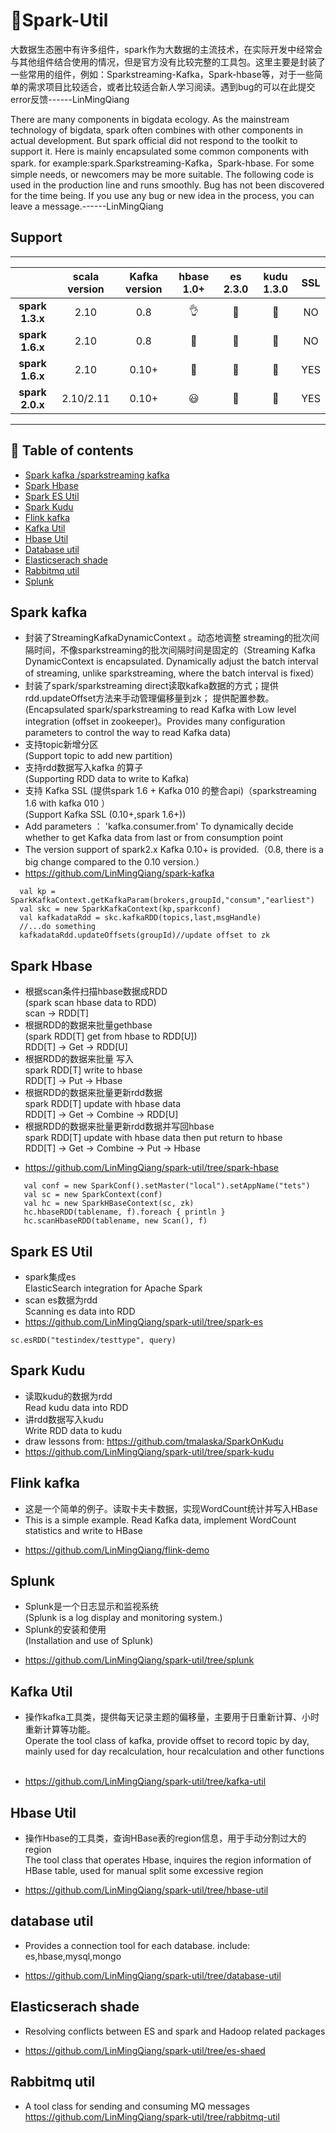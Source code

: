 # :tada:Spark-Util 

大数据生态圈中有许多组件，spark作为大数据的主流技术，在实际开发中经常会与其他组件结合使用的情况，但是官方没有比较完整的工具包。这里主要是封装了一些常用的组件，例如：Sparkstreaming-Kafka，Spark-hbase等，对于一些简单的需求项目比较适合，或者比较适合新人学习阅读。遇到bug的可以在此提交error反馈------LinMingQiang  <br>

There are many components in bigdata ecology. As the mainstream technology of bigdata, spark often combines with other components in actual development. But spark official did not respond to the toolkit to support it.
Here is mainly encapsulated some common components with spark. for example:spark.Sparkstreaming-Kafka，Spark-hbase. For some simple needs, or newcomers may be more suitable. The following code is used in the production line and runs smoothly. Bug has not been discovered for the time being. If you use any bug or new idea in the process, you can leave a message.------LinMingQiang  <br>

## Support
---
|                    | scala version      |Kafka version       | hbase 1.0+         | es   2.3.0         |kudu  1.3.0         |SSL         |
|:------------------:|:------------------:|:------------------:|:------------------:|:------------------:|:------------------:|:------------------:|
| **spark 1.3.x**    | 2.10               | 0.8               | :ok_hand: | :star2: | :eggplant: |NO |
| **spark 1.6.x**    | 2.10               | 0.8               | :baby_chick: | :santa: | :corn: |NO |
| **spark 1.6.x**    | 2.10               | 0.10+               | :baby_chick: | :santa: | :corn: |YES |
| **spark 2.0.x**    | 2.10/2.11          | 0.10+               | :smiley: | :cherries: | :peach: |YES |
---

## :jack_o_lantern: Table of contents
- [Spark kafka /sparkstreaming kafka](#Spark-kafka)
- [Spark Hbase](#spark-Hbase)
- [Spark ES Util](#Spark-ES-Util)
- [Spark Kudu](#Spark-Kudu)
- [Flink kafka](#Flink-kafka)
- [Kafka Util](#Kafka-Util)
- [Hbase Util](#Hbase-Util)
- [Database util](#database-util)
- [Elasticserach shade](#Elasticserach-shade)
- [Rabbitmq util](#Rabbitmq-util)
- [Splunk](#Splunk)

<a name="Spark-kafka"></a>
Spark kafka
------------
 - 封装了StreamingKafkaDynamicContext 。动态地调整 streaming的批次间隔时间，不像sparkstreaming的批次间隔时间是固定的（Streaming Kafka DynamicContext is encapsulated. Dynamically adjust the batch interval of streaming, unlike sparkstreaming, where the batch interval is fixed）
 - 封装了spark/sparkstreaming direct读取kafka数据的方式；提供rdd.updateOffset方法来手动管理偏移量到zk； 提供配置参数。<br>
 (Encapsulated spark/sparkstreaming to read Kafka with Low level integration (offset in zookeeper)。Provides many configuration parameters to control the way to read Kafka data)
 - 支持topic新增分区 <br>
 (Support topic to add new partition)
 - 支持rdd数据写入kafka 的算子 <br>
 (Supporting RDD data to write to Kafka)
 - 支持 Kafka SSL (提供spark 1.6 + Kafka 010 的整合api)（sparkstreaming 1.6 with kafka 010 ）  <br>
 (Support Kafka SSL (0.10+,spark 1.6+))
 - Add parameters ： 'kafka.consumer.from' To dynamically decide whether to get Kafka data from last or from consumption point
 - The version support of spark2.x Kafka 0.10+ is provided.（0.8, there is a big change compared to the 0.10 version.）
 - https://github.com/LinMingQiang/spark-kafka
 ```
   val kp = SparkKafkaContext.getKafkaParam(brokers,groupId,"consum","earliest") 
   val skc = new SparkKafkaContext(kp,sparkconf) 
   val kafkadataRdd = skc.kafkaRDD(topics,last,msgHandle)
   //...do something 
   kafkadataRdd.updateOffsets(groupId)//update offset to zk
 ```

<a name="spark-Hbase"></a>
Spark Hbase
------------
 * 根据scan条件扫描hbase数据成RDD  <br> 
 (spark scan hbase data to RDD) <br>
  scan -> RDD[T]
 * 根据RDD的数据来批量gethbase <br> 
 (spark RDD[T] get from hbase to RDD[U]) <br>
  RDD[T] -> Get -> RDD[U]
 * 根据RDD的数据来批量 写入  <br> 
 spark RDD[T] write to hbase <br>
  RDD[T] -> Put -> Hbase
 * 根据RDD的数据来批量更新rdd数据  <br>
  spark RDD[T] update with hbase data  <br>
  RDD[T] -> Get -> Combine -> RDD[U] <br>
 * 根据RDD的数据来批量更新rdd数据并写回hbase  <br> 
 spark RDD[T] update with hbase data then put return to hbase <br>
  RDD[T] -> Get -> Combine -> Put -> Hbase
 - https://github.com/LinMingQiang/spark-util/tree/spark-hbase
 ```
    val conf = new SparkConf().setMaster("local").setAppName("tets")
    val sc = new SparkContext(conf)
    val hc = new SparkHBaseContext(sc, zk)
    hc.hbaseRDD(tablename, f).foreach { println }
    hc.scanHbaseRDD(tablename, new Scan(), f)
```
 
<a name="Spark-ES-Util"></a>
Spark ES Util
------------
- spark集成es <br>
ElasticSearch integration for Apache Spark  <br>
- scan es数据为rdd  <br>
Scanning es data into RDD <br>
- https://github.com/LinMingQiang/spark-util/tree/spark-es
```
sc.esRDD("testindex/testtype", query)

```

<a name="Spark-Kudu"></a>
Spark Kudu
------------
- 读取kudu的数据为rdd  <br>
Read kudu data into RDD <br>
- 讲rdd数据写入kudu  <br>
Write RDD data to kudu <br>
- draw lessons from: https://github.com/tmalaska/SparkOnKudu
- https://github.com/LinMingQiang/spark-util/tree/spark-kudu

<a name="Flink-kafka"></a>
Flink kafka
------------
* 这是一个简单的例子。读取卡夫卡数据，实现WordCount统计并写入HBase<br>
* This is a simple example. Read Kafka data, implement WordCount statistics and write to HBase
- https://github.com/LinMingQiang/flink-demo

<a name="Splunk"></a>
Splunk
------------
* Splunk是一个日志显示和监视系统   <br>
(Splunk is a log display and monitoring system.)
* Splunk的安装和使用   <br>
(Installation and use of Splunk)
- https://github.com/LinMingQiang/spark-util/tree/splunk

<a name="Kafka-Util"></a>
Kafka Util
------------
*  操作kafka工具类，提供每天记录主题的偏移量，主要用于日重新计算、小时重新计算等功能。  <br>
Operate the tool class of kafka, provide offset to record topic by day, mainly used for day recalculation, hour recalculation and other functions  <br>
- https://github.com/LinMingQiang/spark-util/tree/kafka-util

<a name="Hbase-Util"></a>
Hbase Util
------------
* 操作Hbase的工具类，查询HBase表的region信息，用于手动分割过大的region <br>
The tool class that operates Hbase, inquires the region information of HBase table, used for manual split some excessive region  <br>
- https://github.com/LinMingQiang/spark-util/tree/hbase-util

<a name="Database-util"></a>
database util
------------
* Provides a connection tool for each database. include: es,hbase,mysql,mongo  <br>
- https://github.com/LinMingQiang/spark-util/tree/database-util

<a name="Elasticserach-shade"></a>
Elasticserach shade
------------
* Resolving conflicts between ES and spark and Hadoop related packages <br>
- https://github.com/LinMingQiang/spark-util/tree/es-shaed

<a name="Rabbitmq-util"></a>
Rabbitmq util
------------
* A tool class for sending and consuming MQ messages  <br>
https://github.com/LinMingQiang/spark-util/tree/rabbitmq-util

